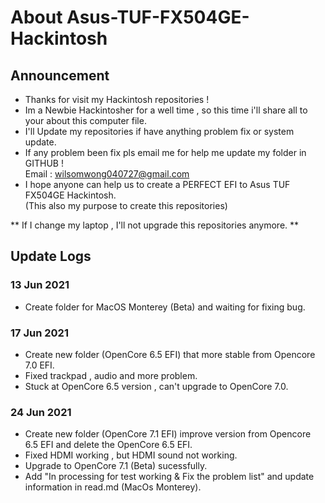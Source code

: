 # About Asus-TUF-FX504GE-Hackintosh 
## Announcement
- Thanks for visit my Hackintosh repositories !
- Im a Newbie Hackintosher for a well time , so this time i'll share all to your about this computer file.
- I'll Update my repositories if have anything problem fix or system update.
- If any problem been fix pls email me for help me update my folder in GITHUB !                           
  Email : wilsomwong040727@gmail.com
- I hope anyone can help us to create a PERFECT EFI to Asus TUF FX504GE Hackintosh.                           
  (This also my purpose to create this repositories)

** If I change my laptop , I'll not upgrade this repositories anymore. **

## Update Logs
### 13 Jun 2021
- Create folder for MacOS Monterey (Beta) and waiting for fixing bug.
### 17 Jun 2021
- Create new folder (OpenCore 6.5 EFI) that more stable from Opencore 7.0 EFI.
- Fixed trackpad , audio and more problem.
- Stuck at OpenCore 6.5 version , can't upgrade to OpenCore 7.0.
### 24 Jun 2021
- Create new folder (OpenCore 7.1 EFI) improve version from Opencore 6.5 EFI and delete the OpenCore 6.5 EFI.
- Fixed HDMI working , but HDMI sound not working. 
- Upgrade to OpenCore 7.1 (Beta) sucessfully.
- Add "In processing for test working & Fix the problem list" and update information in read.md (MacOs Monterey).
